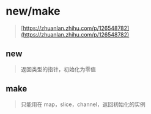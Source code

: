 # new/make

> [https://zhuanlan.zhihu.com/p/126548782](https://zhuanlan.zhihu.com/p/126548782)



## new

> 返回类型的指针，初始化为零值

## make

> 只能用在 map，slice，channel，返回初始化的实例



